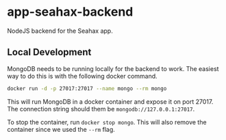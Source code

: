 # app-seahax-backend

NodeJS backend for the Seahax app.

## Local Development

MongoDB needs to be running locally for the backend to work. The easiest way to do this is with the following docker command.

```bash
docker run -d -p 27017:27017 --name mongo --rm mongo
```

This will run MongoDB in a docker container and expose it on port 27017. The connection string should them be `mongodb://127.0.0.1:27017`.

To stop the container, run `docker stop mongo`. This will also remove the container since we used the `--rm` flag.
